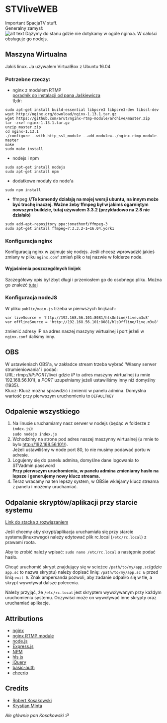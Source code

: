 # STVliveWEB
Important SpacjaTV stuff.  
Generalny zamysł:  
![alt text](../master/schemat.png "Schemat")
Dążymy do stanu gdzie nie dotykamy w ogóle nginxa. W całości obsługuje go nodejs.

## Maszyna Wirtualna
Jakiś linux.
Ja używałem VirtualBox z Ubuntu 16.04
### Potrzebne rzeczy:
- nginx z modułem RTMP  
[poradnik do instalacji od pana Jaśkiewicza](https://obsproject.com/forum/resources/how-to-set-up-your-own-private-rtmp-server-using-nginx.50/)  
tl;dr:  
```
sudo apt-get install build-essential libpcre3 libpcre3-dev libssl-dev
wget http://nginx.org/download/nginx-1.13.1.tar.gz
wget https://github.com/arut/nginx-rtmp-module/archive/master.zip
tar -zxvf nginx-1.13.1.tar.gz
unzip master.zip
cd nginx-1.13.1
./configure --with-http_ssl_module --add-module=../nginx-rtmp-module-master
make
sudo make install
```
- nodejs i npm  
```
sudo apt-get install nodejs  
sudo apt-get install npm
```
- dodatkowe moduły do node'a
```
sudo npm install
```
- ffmpeg **//Te komendy działają na mojej wersji ubuntu, na innym może być trochę inaczej. Ważne żeby ffmpeg był w jakimś ogarniętym nowszym buildzie, tutaj używałem 3.3.2 (przykładowo na 2.8 nie działało)**
```
sudo add-apt-repository ppa:jonathonf/ffmpeg-3
sudo apt-get install ffmpeg=7:3.3.2-1~16.04.york1 
```

### Konfiguracja nginx
Konfiguracją nginx w zajmuje się nodejs. Jeśli chcesz wprowadzić jakieś zmiany w pliku `nginx.conf` zmień plik o tej nazwie w folderze node.
#### Wyjaśnienia poszczególnych linijek
Szczegółowy opis był zbyt długi i przeniosłem go do osobnego pliku.
Można go znaleźć [tutaj](../master/nginxCONF.md)


### Konfiguracja nodeJS

W pliku `public/main.js` trzeba w pierwszych linijkach:  
```
var liveSource = 'http://192.168.56.101:8081/hlsOnline/live.m3u8'
var offlineSource = 'http://192.168.56.101:8081/hlsOffline/live.m3u8'
```
zmienić adresy IP na adres naszej maszyny wirtualnej i port jeżeli w `nginx.conf` daliśmy inny.
 
## OBS
W ustawieniach OBS'a, w zakładce stream trzeba wybrać 'Własny serwer strumieniowania' i podać:  
URL: rtmp://*IP*:*PORT*/live/ gdzie *IP* to adres maszyny wirtualnej (u mnie 192.168.56.101), a *PORT* uzupełniamy jeżeli ustawiliśmy inny niż domyślny (1935).  
Klucz: Klucz można sprawdzić i zmienić w panelu admina. Domyślna wartość przy pierwszym uruchomieniu to `DEFAULTKEY`

## Odpalenie wszystkiego
1. Na linuxie uruchamiamy nasz serwer w nodejs (będąc w folderze z `index.js`):  
`sudo nodejs index.js`  
2. Wchodzimy na strone pod adres naszej maszynny wirtualnej (u mnie to było http://192.168.56.101/).  
Jeżeli ustawiliśmy w node port 80, to nie musimy podawać portu w adresie.  
3. Logujemy się do panelu admina, domyślne dane logowania to STVadmin:password  
**Przy pierwszym uruchomieniu, w panelu admina zmieniamy hasło na lepsze i generujemy nowy klucz streama.**  
4. Teraz wracamy na ten lepszy system, w OBSie wklejamy klucz streama z panelu i możemy uruchamiać.  

## Odpalanie skryptów/aplikacji przy starcie systemu
[Link do stacka z rozwiązaniem](https://stackoverflow.com/questions/12973777/how-to-run-a-shell-script-at-startup)

Jeśli chcemy aby skrypt/aplikacja uruchamiała się przy starcie systemu(linuxowego) należy edytować plik rc.local
(`/etc/rc.local`) z prawami roota.

Aby to zrobić należy wpisać: `sudo nano /etc/rc.local` a następnie podać hasło.

Chcąć uruchomić skrypt znajdujący się w scieżce `/path/to/my/app.sc`(gdzie `app.sc` to nazwa skryptu) należy dopisać linię:
`/path/to/my/app.sc &` przed linią `exit 0`. Znak ampersanda pozwoli, aby zadanie odpaliło się w tle, a skrypt wywoływał dalsze polecenia. 

Należy przyjąć, że `/etc/rc.local` jest skryptem wywoływanym przy każdym uruchomieniu systemu. Oczywiści może on wywoływać inne skrypty oraz uruchamiać aplikacje.

## Attributions
- [nginx](https://nginx.org/en/)
- [nginx RTMP module](https://github.com/arut/nginx-rtmp-module)
- [node.js](https://nodejs.org/en/)
- [Express.js](https://expressjs.com/)
- [NPM](https://www.npmjs.com/)
- [hls.js](https://github.com/video-dev/hls.js/)
- [jQuery](https://jquery.com/)
- [basic-auth](https://github.com/jshttp/basic-auth)
- [cheerio](https://github.com/cheeriojs/cheerio)

## Credits
- [Robert Kosakowski](https://github.com/Kosert)  
- [Krystian Minta](https://github.com/Yuunai)  
  
*Ale głównie pan Kosakowski :P*
